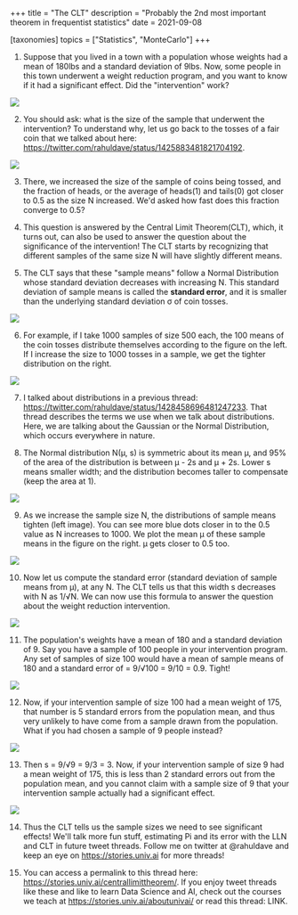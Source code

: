 +++
title = "The CLT"
description = "Probably the 2nd most important theorem in frequentist statistics"
date = 2021-09-08

[taxonomies]
topics = ["Statistics", "MonteCarlo"]
+++


1. Suppose that you lived in a town with a population whose weights had a mean of 180lbs and a standard deviation of 9lbs. 
Now, some people in this town underwent a weight reduction program, and you want to know if it had a significant effect. Did the "intervention" work?

![](/centrallimittheorem/1.png)




2. You should ask: what is the size of the sample that underwent the intervention? To understand why, let us
go back to the tosses of a fair coin that we talked about here: <https://twitter.com/rahuldave/status/1425883481821704192>.

![](/centrallimittheorem/2.png)




3. There, we increased the size of the sample of coins being tossed, and the fraction of heads, or the average of heads(1) and tails(0) got closer to 0.5 as the size N increased. We'd asked how fast does this fraction converge to 0.5?




4. This question is answered by the Central Limit Theorem(CLT), which, it turns out, can also be used to answer the question about
the significance of the intervention! The CLT starts by recognizing that different samples of the same size N will have slightly different means.




5. The CLT says that these "sample means" follow a Normal Distribution whose standard
deviation decreases with increasing N. This standard deviation of sample means is called the **standard error**, and it is smaller than the underlying standard deviation σ of coin tosses.

![](/centrallimittheorem/5.png)




6. For example, if I take 1000 samples of size 500 each, the 100 means of the coin tosses distribute themselves according to the figure on the left. If I increase the size to 1000 tosses in a sample, we get the tighter distribution on the right.

![](/centrallimittheorem/6.png)




7. I talked about distributions in a previous thread: <https://twitter.com/rahuldave/status/1428458696481247233>. That thread describes the terms we use when we talk about distributions. Here, we are talking about the Gaussian or the Normal Distribution, which occurs everywhere in nature.




8. The Normal distribution N(µ, s) is symmetric about its mean µ, and 95% of the area of the distribution is between µ - 2s and µ + 2s. Lower s means smaller width; and the distribution becomes taller to compensate (keep the area at 1).

![](/centrallimittheorem/8.png)




9. As we increase the sample size N, the distributions of sample means tighten (left image). You can see more blue dots closer in to the 0.5 value as N increases to 1000. We plot the mean µ of these sample means in the figure on the right. µ gets closer to 0.5 too.

![](/centrallimittheorem/9.png)




10. Now let us compute the standard error (standard deviation of sample means from µ), at any N. The CLT tells us that this width s decreases with N as 1/√N. We can now use this formula to answer the question about the weight reduction intervention.

![](/centrallimittheorem/10.png)




11. The population's weights have a mean of 180 and a standard deviation of 9. Say you have a sample of 100 people in your intervention program. Any set of samples of size 100 would have a mean of sample means of 180 and a standard error of  = 9/√100 = 9/10 = 0.9. Tight!

![](/centrallimittheorem/11.png)




12. Now, if your intervention sample of size 100 had a mean weight of 175, that number is 5 standard errors from the population mean, and thus very unlikely to have come from a sample drawn from the population. What if you had chosen a sample of 9 people instead?

![](/centrallimittheorem/12.png)




13. Then s = 9/√9 = 9/3 = 3. Now, if your intervention sample of size 9 had a mean weight of 175, this is less than 2 standard errors out from the population mean, and you cannot claim with a sample size of 9 that your intervention sample actually had a significant effect.

![](/centrallimittheorem/13.png)




14. Thus the CLT tells us the sample sizes we need to see significant effects! We'll talk more fun stuff, estimating Pi and its error with the LLN and CLT in future tweet threads. Follow me on twitter at @rahuldave and keep an eye on <https://stories.univ.ai> for more threads!




15. You can access a permalink to this thread here: <https://stories.univ.ai/centrallimittheorem/>. If you enjoy tweet threads like these and like to learn Data Science and AI, check out the courses we teach at <https://stories.univ.ai/aboutunivai/> or read this thread: LINK.

